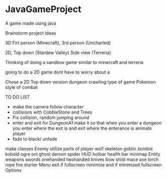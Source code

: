 # JavaGameProject
A game made using java

Brainstorm project ideas

3D
Firt person (Minecraft), 3rd person (Uncharted)

2D,
Top down (Stardew Valley)
Side view (Terreria)

Thinking of doing a sandbox game similar to minecraft and terreria

going to do a 2D game dont have to worry about a 


Chose a 2D Top down version
dungeon crawling type of game
Pokemon style of combat


TO DO LIST
- make the camera follow character
- collisions with CobbleStone and Trees
- Fix collision, random jumping around
- enter and exit for DungeonA1
make it so that when you enter a dungeon you enter where the exit is and exit where the enterance is
animate player
- fade to black/ unfade

make classes
Enemy
    utilize parts of player
    wolf
    skeleton
    goblin
    zombie
    kobold
    ogre
    oni
    ghost
    demon
    spider
HUD
    hotbar
    health bar
    minimap
Entity
    weapons
        swords
            onehanded
            twohanded
        knives
        bow
        shild
        mace
        axe
    torch
    rope
    fire starter
Menu
    exit
    if fullscreen minimize and if minimized fullscreen
    Options
    

